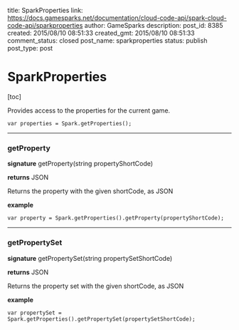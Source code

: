 title: SparkProperties
link: https://docs.gamesparks.net/documentation/cloud-code-api/spark-cloud-code-api/sparkproperties
author: GameSparks
description: 
post_id: 8385
created: 2015/08/10 08:51:33
created_gmt: 2015/08/10 08:51:33
comment_status: closed
post_name: sparkproperties
status: publish
post_type: post

<!--Provides access to the properties for the current game. -->

# SparkProperties

[toc] 

Provides access to the properties for the current game.
    
    
    var properties = Spark.getProperties();

* * *

### getProperty

**signature** getProperty(string propertyShortCode)

**returns** JSON

Returns the property with the given shortCode, as JSON

**example**
    
    
    var property = Spark.getProperties().getProperty(propertyShortCode);

* * *

### getPropertySet

**signature** getPropertySet(string propertySetShortCode)

**returns** JSON

Returns the property set with the given shortCode, as JSON

**example**
    
    
    var propertySet = Spark.getProperties().getPropertySet(propertySetShortCode);